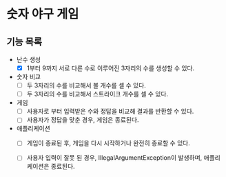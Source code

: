 # 숫자 야구 게임
## 기능 목록
 - 난수 생성
   - [x] 1부터 9까지 서로 다른 수로 이루어진 3자리의 수를 생성할 수 있다.
 - 숫자 비교
   - [ ] 두 3자리의 수를 비교해서 볼 개수를 셀 수 있다.
   - [ ] 두 3자리의 수를 비교해서 스트라이크 개수를 셀 수 있다.
 - 게임
   - [ ] 사용자로 부터 입력받은 수와 정답을 비교해 결과를 반환할 수 있다.
   - [ ] 사용자가 정답을 맞춘 경우, 게임은 종료된다.
 - 애플리케이션
   - [ ] 게임이 종료된 후, 게임을 다시 시작하거나 완전히 종료할 수 있다.
   - [ ] 사용자 입력이 잘못 된 경우, IllegalArgumentException이 발생하며, 애플리케이션은 종료된다.

